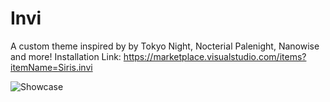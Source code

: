 # Invi

A custom theme inspired by by Tokyo Night, Nocterial Palenight, Nanowise and more!
Installation Link: https://marketplace.visualstudio.com/items?itemName=Siris.invi

![Showcase](https://cdn.discordapp.com/attachments/892982804298752052/932198711860264960/unknown.png)
